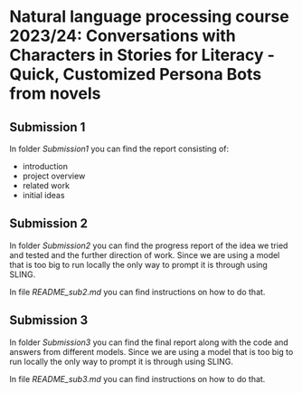 # Natural language processing course 2023/24: Conversations with Characters in Stories for Literacy - Quick, Customized Persona Bots from novels

## Submission 1
In folder *Submission1* you can find the report consisting of:
- introduction
- project overview
- related work
- initial ideas


## Submission 2

In folder *Submission2* you can find the progress report of the idea we tried and tested and the further direction of work. Since we are using a model that is too big to run locally the only way to prompt it is through using SLING. 

In file *README_sub2.md* you can find instructions on how to do that.

## Submission 3

In folder *Submission3* you can find the final report along with the code and answers from different models. Since we are using a model that is too big to run locally the only way to prompt it is through using SLING.

In file *README_sub3.md* you can find instructions on how to do that.
